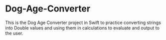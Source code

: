 Dog-Age-Converter
=================
This is the Dog Age Converter project in Swift to practice converting strings into Double values and using them in calculations to evaluate and output to the user.
